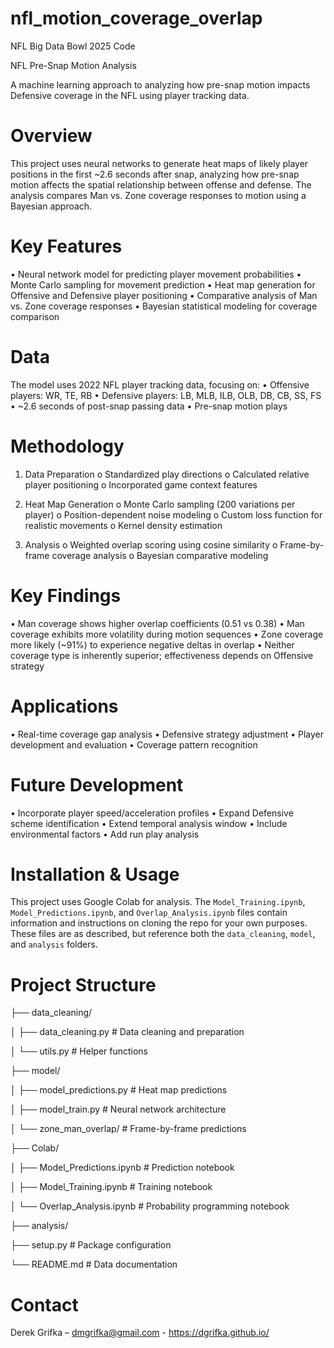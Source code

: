 # nfl_motion_coverage_overlap
NFL Big Data Bowl 2025 Code

NFL Pre-Snap Motion Analysis

A machine learning approach to analyzing how pre-snap motion impacts Defensive coverage in the NFL using player tracking data.

# Overview

This project uses neural networks to generate heat maps of likely player positions in the first ~2.6 seconds after snap, analyzing how pre-snap motion affects the spatial relationship between offense and defense. The analysis compares Man vs. Zone coverage responses to motion using a Bayesian approach.

# Key Features

•	Neural network model for predicting player movement probabilities
•	Monte Carlo sampling for movement prediction
•	Heat map generation for Offensive and Defensive player positioning
•	Comparative analysis of Man vs. Zone coverage responses
•	Bayesian statistical modeling for coverage comparison

# Data

The model uses 2022 NFL player tracking data, focusing on:
•	Offensive players: WR, TE, RB
•	Defensive players: LB, MLB, ILB, OLB, DB, CB, SS, FS
•	~2.6 seconds of post-snap passing data
•	Pre-snap motion plays

# Methodology

1.	Data Preparation 
o	Standardized play directions
o	Calculated relative player positioning
o	Incorporated game context features

2.	Heat Map Generation 
o	Monte Carlo sampling (200 variations per player)
o	Position-dependent noise modeling
o	Custom loss function for realistic movements
o	Kernel density estimation

3.	Analysis 
o	Weighted overlap scoring using cosine similarity
o	Frame-by-frame coverage analysis
o	Bayesian comparative modeling

# Key Findings

•	Man coverage shows higher overlap coefficients (0.51 vs 0.38)
•	Man coverage exhibits more volatility during motion sequences
•	Zone coverage more likely (~91%) to experience negative deltas in overlap
•	Neither coverage type is inherently superior; effectiveness depends on Offensive strategy

# Applications

•	Real-time coverage gap analysis
•	Defensive strategy adjustment
•	Player development and evaluation
•	Coverage pattern recognition

# Future Development

•	Incorporate player speed/acceleration profiles
•	Expand Defensive scheme identification
•	Extend temporal analysis window
•	Include environmental factors
•	Add run play analysis

# Installation & Usage

This project uses Google Colab for analysis. The `Model_Training.ipynb`, `Model_Predictions.ipynb`, and `Overlap_Analysis.ipynb` files contain information and instructions on cloning the repo for your own purposes. These files are as described, but reference both the `data_cleaning`, `model`, and `analysis` folders.

# Project Structure

├── data_cleaning/

│   ├── data_cleaning.py         # Data cleaning and preparation

│   └── utils.py                 # Helper functions

├── model/

│   ├── model_predictions.py       # Heat map predictions

│   ├── model_train.py            # Neural network architecture

│   └── zone_man_overlap/         # Frame-by-frame predictions

├── Colab/

│   ├── Model_Predictions.ipynb       # Prediction notebook

│   ├── Model_Training.ipynb         # Training notebook

│   └── Overlap_Analysis.ipynb       # Probability programming notebook

├── analysis/


├── setup.py                    # Package configuration

└── README.md                   # Data documentation

# Contact

Derek Grifka – dmgrifka@gmail.com - https://dgrifka.github.io/
